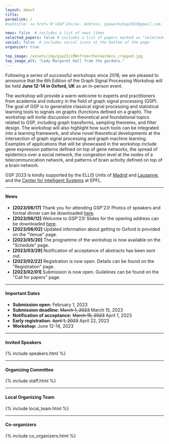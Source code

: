 ```yaml
---
layout: about
title: 
permalink: /
#subtitle: <a href='#'>GSP'23</a>. Address. gspworkshop2023@gmail.com. Moto. Etc.

news: false  # includes a list of news items
selected_papers: false # includes a list of papers marked as "selected={true}"
social: false  # includes social icons at the bottom of the page
organizer: true

top_image: /assets/img/gsp23/LMH+from+the+Gardens_cropped.jpg
top_image_alt: "Lady Margaret Hall from the gardens."
---
```


Following a series of successful workshops since 2016, we are pleased to announce that the 6th Edition of the Graph Signal Processing Workshop will be held **June 12-14 in Oxford, UK** as an in-person event.

The workshop will provide a warm welcome to experts and practitioners from academia and industry in the field of graph signal processing (GSP). The goal of GSP is to generalize classical signal processing and statistical learning tools to signals on graphs (functions defined on a graph). The workshop will invite discussion on theoretical and foundational topics related to GSP, including graph transforms, sampling theorems, and filter design. The workshop will also highlight how such tools can be integrated into a learning framework, and show novel theoretical developments at the intersection of graph signal processing and graph machine learning. Examples of applications that will be showcased in the workshop include gene expression patterns defined on top of gene networks, the spread of epidemics over a social network, the congestion level at the nodes of a telecommunication network, and patterns of brain activity defined on top of a brain network.

GSP 2023 is kindly supported by the ELLIS Units of [Madrid](https://ellismadrid.es) and [Lausanne](https://www.epfl.ch/research/domains/epfl-ellis/), and the [Center for Intelligent Systems](https://www.epfl.ch/research/domains/cis/) at EPFL.

---
#### News
+ **[2023/06/17]** Thank you for attending GSP'23! Photos of speakers and formal dinner can be downloaded [here](https://www.dropbox.com/sh/uiktctu2s86tkwa/AAB3ZKZHyq_nTNnD4QlMZym1a?dl=0).
+ **[2023/06/12]** Welcome to GSP'23! Slides for the opening address can be downloaded [here](https://gspworkshop.org/assets/pdf/opening.pdf).
+ **[2023/06/02]** Updated information about getting to Oxford is provided on the "Venue" page.
+ **[2023/05/20]** The programme of the workshop is now available on the "Schedule" page.
+ **[2023/03/29]** Notification of acceptance of abstracts has been sent out.
+ **[2023/02/22]** Registration is now open. Details can be found on the "Registration" page.
+ **[2023/02/01]** Submission is now open. Guilelines can be found on the "Call for papers" page.

---
#### Important Dates
+ **Submission open:** February 1, 2023
+ **Submission deadline:** <s>March 1, 2023</s> March 15, 2023
+ **Notification of acceptance:** <s>March 15, 2023</s> April 1, 2023
+ **Early registration:** <s>April 1, 2023</s> April 22, 2023
+ **Workshop:** June 12-14, 2023

---
#### Invited Speakers

<!---
+ [Markus Püschel](https://acl.inf.ethz.ch/people/markusp/) (ETH Zürich)
+ [Gitta Kutyniok](https://www.ai.math.uni-muenchen.de/members/professor/kutyniok/index.html) (LMU Munich)
+ [Hoi-To Wai](https://www1.se.cuhk.edu.hk/~htwai/) (Chinese University of Hong Kong)
+ [Peter Battaglia](https://scholar.google.com/citations?user=nQ7Ij30AAAAJ&hl=en) (DeepMind)
+ [Wei Hu](https://www.wict.pku.edu.cn/huwei/) (Peking University)
+ [Pietro Liò](https://www.cl.cam.ac.uk/~pl219/) (University of Cambridge)
--->

{% include speakers.html %}

---
#### Organizing Committee
<!---
+ [Xiaowen Dong](https://web.media.mit.edu/~xdong/) (University of Oxford)
+ [Antonio Marques](https://www.tsc.urjc.es/~amarques/) (King Juan Carlos University)
+ [Gonzalo Mateos](https://www.hajim.rochester.edu/ece/sites/gmateos//) (University of Rochester)
+ [Santiago Segarra](https://segarra.rice.edu) (Rice University)
+ [Dorina Thanou](https://people.epfl.ch/dorina.thanou?lang=en) (EPFL)
+ [Laura Toni](https://www.ucl.ac.uk/iccs/dr-laura-toni) (University College London)
--->

{% include staff.html %}


---
#### Local Organizing Team
<!---
+ [Keyue Jiang](https://garyball.github.io/) (University College London)
+ [Henry Kenlay](https://henrykenlay.github.io/) (University of Oxford)
+ Bohan Tang (University of Oxford)
--->

{% include local_team.html %}


---
#### Co-organizers

{% include co_organizers.html %}
